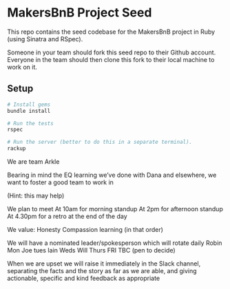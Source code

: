# MakersBnB Project Seed

This repo contains the seed codebase for the MakersBnB project in Ruby (using Sinatra and RSpec).

Someone in your team should fork this seed repo to their Github account. Everyone in the team should then clone this fork to their local machine to work on it.

## Setup

```bash
# Install gems
bundle install

# Run the tests
rspec

# Run the server (better to do this in a separate terminal).
rackup
```

We are team Arkle

Bearing in mind the EQ learning we’ve done with Dana and elsewhere, we want to foster a good team to work in

(Hint: this may help) 

We plan to meet
At 10am for morning standup
At 2pm for afternoon standup
At 4.30pm for a retro at the end of the day

We value:
Honesty
Compassion
 learning
(in that order)

We will have a nominated leader/spokesperson which will rotate daily
Robin Mon
Joe tues
Iain Weds
Will Thurs
FRI TBC (pen to decide)

When we are upset we will raise it immediately in the Slack channel, separating the facts and the story as far as we are able, and giving actionable, specific and kind feedback as appropriate
